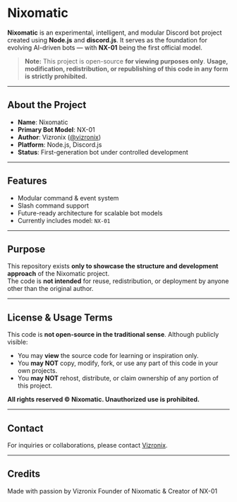 # Nixomatic

**Nixomatic** is an experimental, intelligent, and modular Discord bot project created using **Node.js** and **discord.js**. It serves as the foundation for evolving AI-driven bots — with **NX-01** being the first official model.

> **Note:** This project is open-source **for viewing purposes only**. **Usage, modification, redistribution, or republishing of this code in any form is strictly prohibited.**

---

## About the Project

- **Name**: Nixomatic
- **Primary Bot Model**: NX-01
- **Author**: Vizronix ([@vizronix](https://github.com/vizronix))
- **Platform**: Node.js, Discord.js
- **Status**: First-generation bot under controlled development

---

## Features

- Modular command & event system
- Slash command support
- Future-ready architecture for scalable bot models
- Currently includes model: `NX-01`

---

## Purpose

This repository exists **only to showcase the structure and development approach** of the Nixomatic project.  
The code is **not intended** for reuse, redistribution, or deployment by anyone other than the original author.

---

## License & Usage Terms

This code is **not open-source in the traditional sense**. Although publicly visible:

- You may **view** the source code for learning or inspiration only.
- You **may NOT** copy, modify, fork, or use any part of this code in your own projects.
- You **may NOT** rehost, distribute, or claim ownership of any portion of this project.

**All rights reserved © Nixomatic. Unauthorized use is prohibited.**

---

## Contact

For inquiries or collaborations, please contact [Vizronix](https://github.com/vizronix).

---

## Credits

Made with passion by Vizronix 
Founder of Nixomatic & Creator of NX-01
